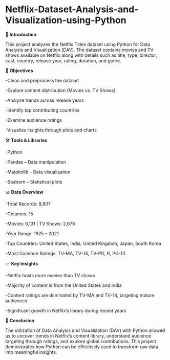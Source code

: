 # Netflix-Dataset-Analysis-and-Visualization-using-Python
📌 **Introduction**

This project analyzes the Netflix Titles dataset using Python for Data Analysis and Visualization (DAV). The dataset contains movies and TV shows available on Netflix along with details such as title, type, director, cast, country, release year, rating, duration, and genre.

🎯 **Objectives**

-Clean and preprocess the dataset

-Explore content distribution (Movies vs. TV Shows)

-Analyze trends across release years

-Identify top contributing countries

-Examine audience ratings

-Visualize insights through plots and charts

🛠️ **Tools & Libraries**

-Python

-Pandas – Data manipulation

-Matplotlib – Data visualization

-Seaborn – Statistical plots

📊 **Data Overview**

-Total Records: 8,807

-Columns: 15

-Movies: 6,131 | TV Shows: 2,676

-Year Range: 1925 – 2021

-Top Countries: United States, India, United Kingdom, Japan, South Korea

-Most Common Ratings: TV-MA, TV-14, TV-PG, R, PG-13

📈 **Key Insights**

-Netflix hosts more movies than TV shows

-Majority of content is from the United States and India

-Content ratings are dominated by TV-MA and TV-14, targeting mature audiences

-Significant growth in Netflix’s library during recent years

🚀 **Conclusion**

The utilization of Data Analysis and Visualization (DAV) with Python allowed us to uncover trends in Netflix’s content library, understand audience targeting through ratings, and explore global contributions. This project demonstrates how Python can be effectively used to transform raw data into meaningful insights.
